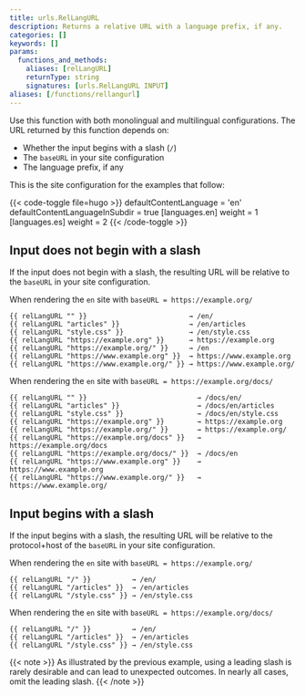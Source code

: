 ```yaml
---
title: urls.RelLangURL
description: Returns a relative URL with a language prefix, if any.
categories: []
keywords: []
params:
  functions_and_methods:
    aliases: [relLangURL]
    returnType: string
    signatures: [urls.RelLangURL INPUT]
aliases: [/functions/rellangurl]
---
```


Use this function with both monolingual and multilingual configurations. The URL returned by this function depends on:

- Whether the input begins with a slash (`/`)
- The `baseURL` in your site configuration
- The language prefix, if any

This is the site configuration for the examples that follow:

{{< code-toggle file=hugo >}}
defaultContentLanguage = 'en'
defaultContentLanguageInSubdir = true
[languages.en]
weight = 1
[languages.es]
weight = 2
{{< /code-toggle >}}

## Input does not begin with a slash

If the input does not begin with a slash, the resulting URL will be relative to the `baseURL` in your site configuration.

When rendering the `en` site with `baseURL = https://example.org/`

```go-html-template
{{ relLangURL "" }}                         → /en/
{{ relLangURL "articles" }}                 → /en/articles
{{ relLangURL "style.css" }}                → /en/style.css
{{ relLangURL "https://example.org" }}      → https://example.org
{{ relLangURL "https://example.org/" }}     → /en
{{ relLangURL "https://www.example.org" }}  → https://www.example.org
{{ relLangURL "https://www.example.org/" }} → https://www.example.org/
```

When rendering the `en` site with `baseURL = https://example.org/docs/`

```go-html-template
{{ relLangURL "" }}                           → /docs/en/
{{ relLangURL "articles" }}                   → /docs/en/articles
{{ relLangURL "style.css" }}                  → /docs/en/style.css
{{ relLangURL "https://example.org" }}        → https://example.org
{{ relLangURL "https://example.org/" }}       → https://example.org/
{{ relLangURL "https://example.org/docs" }}   → https://example.org/docs
{{ relLangURL "https://example.org/docs/" }}  → /docs/en
{{ relLangURL "https://www.example.org" }}    → https://www.example.org
{{ relLangURL "https://www.example.org/" }}   → https://www.example.org/
```

## Input begins with a slash

If the input begins with a slash, the resulting URL will be relative to the protocol+host of the `baseURL` in your site configuration.

When rendering the `en` site with `baseURL = https://example.org/`

```go-html-template
{{ relLangURL "/" }}          → /en/
{{ relLangURL "/articles" }}  → /en/articles
{{ relLangURL "/style.css" }} → /en/style.css
```

When rendering the `en` site with `baseURL = https://example.org/docs/`

```go-html-template
{{ relLangURL "/" }}          → /en/
{{ relLangURL "/articles" }}  → /en/articles
{{ relLangURL "/style.css" }} → /en/style.css
```

{{< note >}}
As illustrated by the previous example, using a leading slash is rarely desirable and can lead to unexpected outcomes. In nearly all cases, omit the leading slash.
{{< /note >}}
